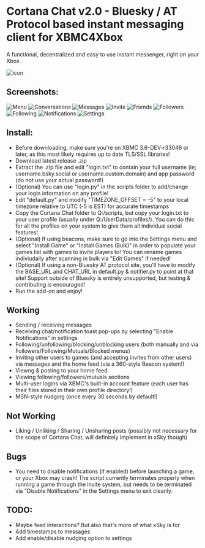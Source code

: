 # Cortana Chat v2.0 - Bluesky / AT Protocol based instant messaging client for XBMC4Xbox

A functional, decentralized and easy to use instant messenger, right on your Xbox.

![icon](icon.png)

## Screenshots:
![Menu](screenshots/mainmenu.png)
![Conversations](screenshots/conversations.png)
![Messages](screenshots/messages.png)
![Invite](screenshots/invite.png)
![Friends](screenshots/friends.png)
![Followers](screenshots/followers.png)
![Following](screenshots/following.png)
![Notifications](screenshots/notifications.png)
![Settings](screenshots/settings.png)

## Install:
- Before downloading, make sure you're on XBMC 3.6-DEV-r33046 or later, as this most likely requires up to date TLS/SSL libraries!
- Download latest release .zip
- Extract the .zip file and edit "login.txt" to contain your full username (ie; username.bsky.social or username.custom.domain) and app password (do not use your actual password!)
- (Optional) You can use "login.py" in the scripts folder to add/change your login information on any profile!
- Edit "default.py" and modify "TIMEZONE_OFFSET = -5" to your local timezone relative to UTC (-5 is EST) for accurate timestamps
- Copy the Cortana Chat folder to Q:/scripts, but copy your login.txt to your user profile (usually under Q:/UserData/profiles/). You can do this for all the profiles on your system to give them all individual social features!
- (Optional) If using beacons, make sure to go into the Settings menu and select "Install Game" or "Install Games (Bulk)" in order to populate your games list with games to invite players to! You can rename games indiviudally after scanning in bulk via "Edit Games" if needed!
- (Optional) If using a non-Bluesky AT protocol site, you'll have to modify the BASE_URL and CHAT_URL in default.py & notifier.py to point at that site! Support outside of Bluesky is entirely unsupported, but testing & contributing is encouraged!
- Run the add-on and enjoy!

## Working
- Sending / receiving messages
- Receiving chat/notification toast pop-ups by selecting "Enable Notifications" in settings
- Following/unfollowing/blocking/unblocking users (both manually and via Followers/Following/Mutuals/Blocked menus)
- Inviting other users to games (and accepting invites from other users) via messages and the home feed (via a 360-style Beacon system!)
- Viewng & posting to your home feed
- Viewing following/followers/mutuals sections
- Multi-user logins via XBMC's built-in account feature (each user has their files stored in their own profile directory!)
- MSN-style nudging (once every 30 seconds by default!)

## Not Working
- Liking / Unliking / Sharing / Unsharing posts (possibly not necessary for the scope of Cortana Chat, will definitely implement in xSky though)

## Bugs
- You need to disable notifications (if enabled) before launching a game, or your Xbox may crash! The script currently terminates properly when running a game through the invite system, but needs to be terminated via "Disable Notifications" in the Settings menu to exit cleanly.

## TODO:
- Maybe feed interactions? But also that's more of what xSky is for
- Add timestamps to messages
- Add enable/disable nudging option to settings
